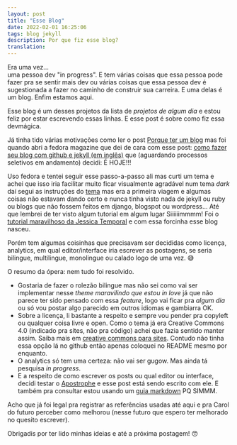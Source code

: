 ```yaml
---
layout: post
title: "Esse Blog"
date: 2022-02-01 16:25:06
tags: blog jekyll 
description: Por que fiz esse blog?
translation:
---
```


Era uma vez...  
uma pessoa dev "in progress". E tem várias coisas que essa pessoa pode fazer pra se sentir mais dev ou várias coisas que essa pessoa dev é sugestionada a fazer no caminho de construir sua carreira. E uma delas é um blog. Enfim estamos aqui.

Esse blog é um desses projetos da lista de *projetos de algum dia* e estou feliz por estar escrevendo essas linhas. E esse post é sobre como fiz essa devmágica.  

Já tinha tido várias motivações como ler o post [Porque ter um blog](https://leportella.com/pt-br/porque-ter-um-blog/) mas foi quando abri a fedora magazine que dei de cara com esse post: [como fazer seu blog com github e jekyll (em inglês)](https://fedoramagazine.org/how-to-publish-your-content-using-github-pages-and-jekyll/) que (aguardando processos seletivos em andamento) decidi: É HOJE!!!  

Uso fedora e tentei seguir esse passo-a-passo ali mas curti um tema e achei que isso iria facilitar muito ficar visualmente agradável num tema *dark* daí segui as instruções do [tema](https://github.com/streetturtle/jekyll-clean-dark) mas era a primeira viagem e algumas coisas não estavam dando certo e nunca tinha visto nada de jekyll ou ruby ou blogs que não fossem feitos em django, blogspot ou wordpress... Até que lembrei de ter visto algum tutorial em algum lugar Siiiiiimmmm! Foi o [tutorial maravilhoso da Jessica Temporal](https://jtemporal.com/do-tema-ao-ar/) e com essa forcinha esse blog nasceu.  

Porém tem algumas coisinhas que precisavam ser decididas como licença, analytics, em qual editor/interface iria escrever as postagens, se seria bilingue, multilingue, monolingue ou calado logo de uma vez. :sweat_smile:  

O resumo da ópera: nem tudo foi resolvido.  

 - Gostaria de fazer o rolezão bilingue mas não sei como vai ser implementar nesse *theme maravilindo que estou in love* já que não parece ter sido pensado com essa *feature*, logo vai ficar pra *algum dia* ou só vou postar algo parecido em outros idiomas e gambiarra OK.  
 - Sobre a licença, li bastante a respeito e sempre vou pender pra copyleft ou qualquer coisa livre e open. Como o tema já era Creative Commons 4.0 (indicado pra sites, não pra código) achei que fazia sentido manter assim. Saiba mais em [creative commons para sites](https://creativecommons.org/choose/results-one?license_code=by&amp;jurisdiction=&amp;version=4.0&amp;lang=en).  Contudo não tinha essa opção lá no github então apenas coloquei no README mesmo por enquanto.  
 - O analytics só tem uma certeza: não vai ser gugow. Mas ainda tá pesquisa *in progress*.  
 - E a respeito de como escrever os posts ou qual editor ou interface, decidi testar o [Apostrophe](https://github.com/ApostropheEditor/Apostrophe) e esse post está sendo escrito com ele. E também pra consultar estou usando um [guia markdown](https://www.markdownguide.org/basic-syntax) PQ SIMMM.  

Acho que já foi legal pra registrar as referências usadas até aqui e pra Carol do futuro perceber como melhorou (nesse futuro que espero ter melhorado no quesito escrever).  

Obrigadis por ter lido minhas ideias e até a próxima postagem! :kissing_smiling_eyes:  

